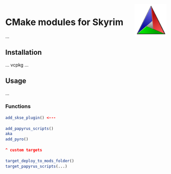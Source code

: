 <img src="https://github.com/SkyrimScripting/CMake/blob/main/Images/480px-Cmake.svg.png?raw=true" height=100px align=right />

# CMake modules for Skyrim

...

## Installation

... vcpkg ...

## Usage

...

### Functions

```cmake
add_skse_plugin() <---

add_papyrus_scripts()
aka
add_pyro()

^ custom targets

target_deploy_to_mods_folder()
target_papyrus_scripts(...)
```
